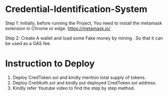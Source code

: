 # Credential-Identification-System

Step 1: Initially, before running the Project, You need to install the metamask extension in Chrome or edge.
https://metamask.io/

Step 2: Create A wallet and load some Fake money by mining . So that it can be used as a GAS fee.






# Instruction to Deploy

1. Deploy CredToken.sol and kindly mention total supply of tokens.
2. Deploy CredAuth.sol and kindly put deployed CredToken.sol address.
3. Kindly refer Youtube video to find the step by step method.


